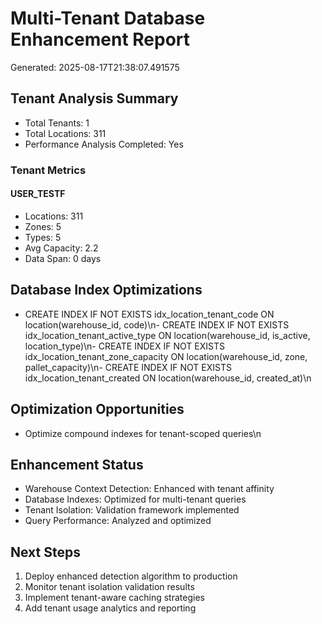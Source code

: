 
# Multi-Tenant Database Enhancement Report
Generated: 2025-08-17T21:38:07.491575

## Tenant Analysis Summary

- Total Tenants: 1
- Total Locations: 311
- Performance Analysis Completed: Yes

### Tenant Metrics

#### USER_TESTF
- Locations: 311
- Zones: 5
- Types: 5
- Avg Capacity: 2.2
- Data Span: 0 days

## Database Index Optimizations
- CREATE INDEX IF NOT EXISTS idx_location_tenant_code ON location(warehouse_id, code)\n- CREATE INDEX IF NOT EXISTS idx_location_tenant_active_type ON location(warehouse_id, is_active, location_type)\n- CREATE INDEX IF NOT EXISTS idx_location_tenant_zone_capacity ON location(warehouse_id, zone, pallet_capacity)\n- CREATE INDEX IF NOT EXISTS idx_location_tenant_created ON location(warehouse_id, created_at)\n
## Optimization Opportunities
- Optimize compound indexes for tenant-scoped queries\n
## Enhancement Status
- Warehouse Context Detection: Enhanced with tenant affinity
- Database Indexes: Optimized for multi-tenant queries
- Tenant Isolation: Validation framework implemented
- Query Performance: Analyzed and optimized

## Next Steps
1. Deploy enhanced detection algorithm to production
2. Monitor tenant isolation validation results
3. Implement tenant-aware caching strategies
4. Add tenant usage analytics and reporting
